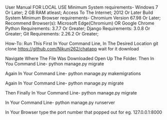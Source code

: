 User Manual
FOR LOCAL USE
Minimum System requirements- Windows 7 Or Later; 2 GB RAM atleast; Access To The Internet; 2012 Or Later Build System
Minimum Browser requirements- Chromium Version 67.98 Or Later; Recommend Browser(s): Microsoft Edge(Chromium) OR Google Chrome
Python Requirements: 3.7.7 Or Greater;
Django Requirements: 3.0.8 Or Greater;
Git Requirements: 2.26.2 Or Greater;

How-To: Run This
First In Your Command Line, In The Desired Location git clone https://github.com/Nikunj262/chatapp wait for it download

Navigate Where The File Was Downloaded Open Up The Folder. Then In You Command Line- python manage.py migrate

Again In Your Command Line- python manage.py makemigrations

Again In Your Command Line- python manage.py migrate

Then Finally In Your Command Line- python manage.py migrate

In Your Command Line- python manage.py runserver

In Your Browser type the port number that popped out for eg. 127.0.0.1:8000
